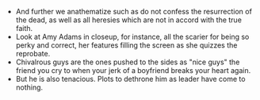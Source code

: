* And further we anathematize such as do not confess the resurrection of the dead, as well as all heresies which are not in accord with the true faith.
* Look at Amy Adams in closeup, for instance, all the scarier for being so perky and correct, her features filling the screen as she quizzes the reprobate.
* Chivalrous guys are the ones pushed to the sides as "nice guys" the friend you cry to when your jerk of a boyfriend breaks your heart again.
* But he is also tenacious. Plots to dethrone him as leader have come to nothing.
